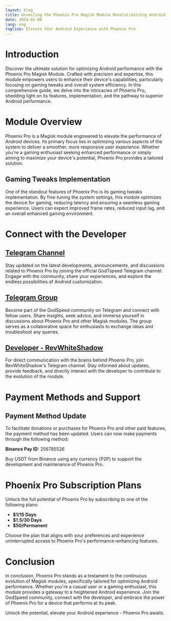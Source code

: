 ```yaml
---
layout: blog
title: Unveiling the Phoenix Pro Magisk Module Revolutionizing Android Performance
date: 2024-01-08
lang: eng
tagline: Elevate Your Android Experience with Phoenix Pro
---
```


<script async src="https://pagead2.googlesyndication.com/pagead/js/adsbygoogle.js?client=ca-pub-8370893026371321"
     crossorigin="anonymous"></script>
<!-- display 2 -->
<ins class="adsbygoogle"
     style="display:block"
     data-ad-client="ca-pub-8370893026371321"
     data-ad-slot="8053869356"
     data-ad-format="auto"
     data-full-width-responsive="true"></ins>
<script>
     (adsbygoogle = window.adsbygoogle || []).push({});
</script>


# Introduction

Discover the ultimate solution for optimizing Android performance with the Phoenix Pro Magisk Module. Crafted with precision and expertise, this module empowers users to enhance their device's capabilities, particularly focusing on gaming tweaks and overall system efficiency. In this comprehensive guide, we delve into the intricacies of Phoenix Pro, shedding light on its features, implementation, and the pathway to superior Android performance.

# Module Overview

Phoenix Pro is a Magisk module engineered to elevate the performance of Android devices. Its primary focus lies in optimizing various aspects of the system to deliver a smoother, more responsive user experience. Whether you're a gaming enthusiast seeking enhanced performance or simply aiming to maximize your device's potential, Phoenix Pro provides a tailored solution.

## Gaming Tweaks Implementation

One of the standout features of Phoenix Pro is its gaming tweaks implementation. By fine-tuning the system settings, this module optimizes the device for gaming, reducing latency and ensuring a seamless gaming experience. Users can expect improved frame rates, reduced input lag, and an overall enhanced gaming environment.

# Connect with the Developer

## [Telegram Channel](https://t.me/godTspeed)

Stay updated on the latest developments, announcements, and discussions related to Phoenix Pro by joining the official GodTspeed Telegram channel. Engage with the community, share your experiences, and explore the endless possibilities of Android customization.

## [Telegram Group](https://t.me/godspeedmode)

Become part of the GodSpeed community on Telegram and connect with fellow users. Share insights, seek advice, and immerse yourself in discussions about Phoenix Pro and other Magisk modules. The group serves as a collaborative space for enthusiasts to exchange ideas and troubleshoot any queries.

## [Developer - RevWhiteShadow](https://t.me/revWhiteShadow)

For direct communication with the brains behind Phoenix Pro, join RevWhiteShadow's Telegram channel. Stay informed about updates, provide feedback, and directly interact with the developer to contribute to the evolution of the module.

# Payment Methods and Support

## Payment Method Update

To facilitate donations or purchases for Phoenix Pro and other paid features, the payment method has been updated. Users can now make payments through the following method:

**Binance Pay ID:** 256785526

Buy USDT from Binance using any currency (P2P) to support the development and maintenance of Phoenix Pro.

# Phoenix Pro Subscription Plans

Unlock the full potential of Phoenix Pro by subscribing to one of the following plans:

- **$1/15 Days**
- **$1.5/30 Days**
- **$50/Permanent**

Choose the plan that aligns with your preferences and experience uninterrupted access to Phoenix Pro's performance-enhancing features.

# Conclusion

In conclusion, Phoenix Pro stands as a testament to the continuous evolution of Magisk modules, specifically tailored for optimizing Android performance. Whether you're a casual user or a gaming enthusiast, this module provides a gateway to a heightened Android experience. Join the GodSpeed community, connect with the developer, and embrace the power of Phoenix Pro for a device that performs at its peak.

Unlock the potential, elevate your Android experience - Phoenix Pro awaits.
